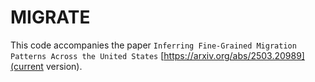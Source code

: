 # MIGRATE

This code accompanies the paper `Inferring Fine-Grained Migration Patterns Across the United States` [https://arxiv.org/abs/2503.20989](current version). 

